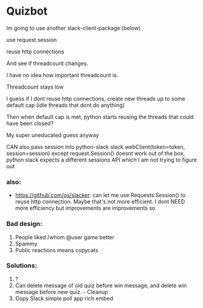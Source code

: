 # Quizbot

Im going to use another slack-client-package (below)

use request.session

reuse http connections

And see if threadcount changes.

I have no idea how important threadcount is.

Threadcount stays low

I guess if I dont reuse http connections,  create new threads up to some default cap (idle threads that dont do anything)

Then when default cap is met, python starts reusing the threads that could have been closed?

My super uneducated guess anyway

CAN also pass session into python-slack slack.webClient(token=token, session=session) except request.Session() doesnt work out of the box, python slack expects a different sessions API which I am not trying to figure out

### also:
- https://github.com/os/slacker: can let me use Requests.Session() to reuse http connection. Maybe that's not more efficient. I dont NEED more efficiency but improvements are improvements so

### Bad design:
1. People liked /whom @user game better
2. Spammy
3. Public reactions means copycats

### Solutions:
1. ?
2. Can delete message of old quiz before win message, and delete win message before new quiz. - Cleanup
3. Copy Slack simple poll app rich embed